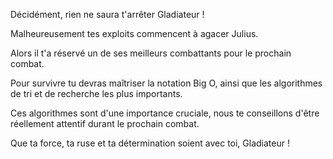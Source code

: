 Décidément, rien ne saura t'arrêter Gladiateur !

Malheureusement tes exploits commencent à agacer Julius.

Alors il t'a réservé un de ses meilleurs combattants pour le prochain combat.

Pour survivre tu devras maîtriser la notation Big O, ainsi que les algorithmes de tri et de recherche les plus importants.

Ces algorithmes sont d'une importance cruciale, nous te conseillons d'être réellement attentif durant le prochain combat.

Que ta force, ta ruse et ta détermination soient avec toi, Gladiateur !
